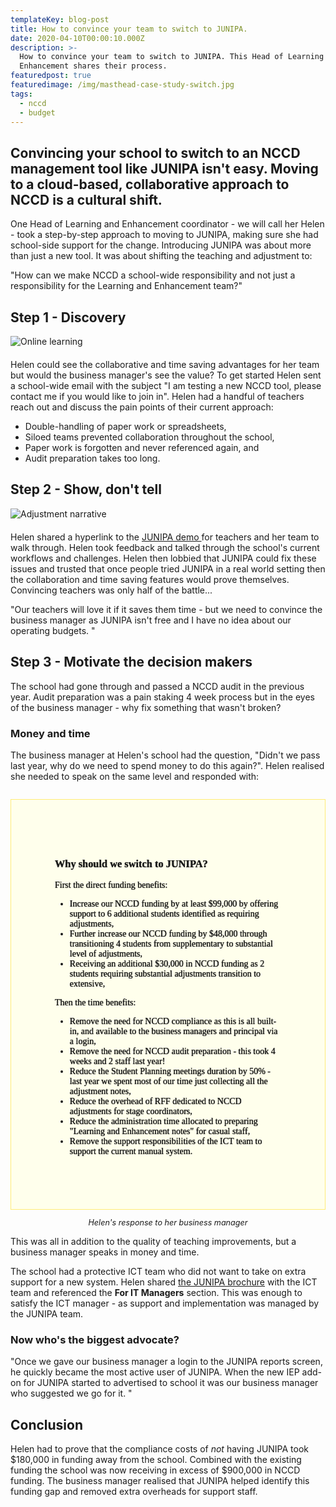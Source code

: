 ```yaml
---
templateKey: blog-post
title: How to convince your team to switch to JUNIPA.
date: 2020-04-10T00:00:10.000Z
description: >-
  How to convince your team to switch to JUNIPA. This Head of Learning and
  Enhancement shares their process.
featuredpost: true
featuredimage: /img/masthead-case-study-switch.jpg
tags:
  - nccd
  - budget
---
```


## Convincing your school to switch to an NCCD management tool like JUNIPA isn't easy. Moving to a cloud-based, collaborative approach to NCCD is a cultural shift.

One Head of Learning and Enhancement coordinator - we will call her Helen - took a step-by-step approach to moving to JUNIPA, making sure she had school-side support for the change. Introducing JUNIPA was about more than just a new tool. It was about shifting the teaching and adjustment to:

<p class="message message-body">"How can we make NCCD a school-wide responsibility and not just a responsibility for the Learning and Enhancement team?"</p>

## Step 1 - Discovery

<div class="has-text-centered" style="margin-bottom: 20px">

![Online learning](/img/masthead-case-study-switch.jpg "Online learning")

  </div>

Helen could see the collaborative and time saving advantages for her team but would the business manager's see the value? To get started Helen sent a school-wide email with the subject "I am testing a new NCCD tool, please contact me if you would like to join in". Helen had a handful of teachers reach out and discuss the pain points of their current approach:

- Double-handling of paper work or spreadsheets,
- Siloed teams prevented collaboration throughout the school,
- Paper work is forgotten and never referenced again, and
- Audit preparation takes too long.

## Step 2 - Show, don't tell

  <div class="has-text-centered"  style="margin-bottom: 20px">

![Adjustment narrative](/img/adjustment-narrative-slider.gif "Adjustment narrative")

  </div>

Helen shared a hyperlink to the <a href="https://demo.junipa.com.au">JUNIPA demo </a> for teachers and her team to walk through. Helen took feedback and talked through the school's current workflows and challenges. Helen then lobbied that JUNIPA could fix these issues and trusted that once people tried JUNIPA in a real world setting then the collaboration and time saving features would prove themselves. Convincing teachers was only half of the battle...

<p class="message message-body">"Our teachers will love it if it saves them time - but we need to convince the business manager as JUNIPA isn't free and I have no idea about our operating budgets. "</p>

## Step 3 - Motivate the decision makers

The school had gone through and passed a NCCD audit in the previous year. Audit preparation was a pain staking 4 week process but in the eyes of the business manager - why fix something that wasn't broken?

### Money and time

The business manager at Helen's school had the question, "Didn't we pass last year, why do we need to spend money to do this again?". Helen realised she needed to speak on the same level and responded with:

<div class="message message-body" style="background: #FFFFEC; font-size: 1em; font-family: George, serif; padding: 5em; border: 1px solid #FFEC76; margin-top: 2em; text-shadow: 0 0 1px black;">
<h3>Why should we switch to JUNIPA?</h3>

First the direct funding benefits:

- Increase our NCCD funding by at least \$99,000 by offering support to 6 additional students identified as requiring adjustments,
- Further increase our NCCD funding by \$48,000 through transitioning 4 students from supplementary to substantial level of adjustments,
- Receiving an additional \$30,000 in NCCD funding as 2 students requiring substantial adjustments transition to extensive,

Then the time benefits:

- Remove the need for NCCD compliance as this is all built-in, and available to the business managers and principal via a login,
- Remove the need for NCCD audit preparation - this took 4 weeks and 2 staff last year!
- Reduce the Student Planning meetings duration by 50% - last year we spent most of our time just collecting all the adjustment notes,
- Reduce the overhead of RFF dedicated to NCCD adjustments for stage coordinators,
- Reduce the administration time allocated to preparing "Learning and Enhancement notes" for casual staff,
- Remove the support responsibilities of the ICT team to support the current manual system.

</div>

<p style="text-align: center; font-size: 0.9em"><em>Helen's response to her business manager</em></p>

This was all in addition to the quality of teaching improvements, but a business manager speaks in money and time.

The school had a protective ICT team who did not want to take on extra support for a new system. Helen shared <a href="https://junipa.com.au/files/junipa.pdf">the JUNIPA brochure</a> with the ICT team and referenced the **For IT Managers** section. This was enough to satisfy the ICT manager - as support and implementation was managed by the JUNIPA team.

<h3>Now who's the biggest advocate? </h3>

<p class="message message-body">
"Once we gave our business manager a login to the JUNIPA reports screen, he quickly became the most active user of JUNIPA.  When the new IEP add-on for JUNIPA started to advertised to school it was our business manager who suggested we go for it. "
</p>

## Conclusion

Helen had to prove that the compliance costs of _not_ having JUNIPA took $180,000 in funding away from the school. Combined with the existing funding the school was now receiving in excess of $900,000 in NCCD funding. The business manager realised that JUNIPA helped identify this funding gap and removed extra overheads for support staff.

</div>
